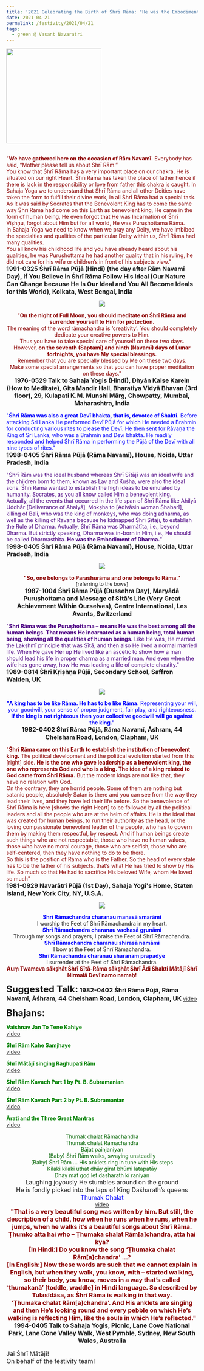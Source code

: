 ```yaml
---
title: '2021 Celebrating the Birth of Śhrī Rāma: "He was the Embodiment of Dharma" '
date: 2021-04-21
permalink: /festivity/2021/04/21
tags:
  - green @ Vasant Navaratri
---
```


<div style="text-align: left"><img src="/images/image1.png" width="250" /></div><br>

<p>
<font color="DarkRed">"<b>We have gathered here on the occasion of Rām Navamī.</b> Everybody has said, “Mother please tell us about Śhrī Rām.”<br>
You know that Śhrī Rāma has a very important place on our chakra, He is situated on our right Heart. Śhrī Rāma has taken the place of father hence if there is lack in the responsibility or love from father this chakra is caught. In Sahaja Yoga we to understand that Śhrī Rāma and all other Deities have taken the form to fulfill their divine work, in all Śhrī Rāma had a special task. As it was said by Socrates that the Benevolent King has to come the same way Śhrī Rāma had come on this Earth as benevolent king, He came in the form of human being, He even forgot that He was Incarnation of Śhrī Viṣhṇu, forgot about Him but for all world, He was Puruṣhottama Rāma.<br>
In Sahaja Yoga we need to know when we pray any Deity, we have imbibed the specialties and qualities of the particular Deity within us, Śhrī Rāma had many qualities.<br>
You all know his childhood life and you have already heard about his qualities, he was Puruṣhottama he had another quality that in his ruling, he did not care for his wife or children’s in front of his subjects view."</font><br>
<font size="+0"><b>1991-0325 Śhrī Rāma Pūjā (Hindi) (the day after Rām Navamī Day), If You Believe in Śhrī Rāma Follow His Ideal (Our Nature Can Change because He Is Our Ideal and You All Become Ideals for this World), Kolkata, West Bengal, India</b></font>
</p>

<div style="text-align: center"><img src="https://pub-1e517d8c73a64c9c82977d676b1fff72.r2.dev/image681.png" /></div>

<p style="text-align:center;">
<font color="DarkRed">"<b>On the night of Full Moon, you should meditate on Śhrī Rāma and surrender yourself to Him for protection.</b><br>
The meaning of the word rāmachandra is ‘creativity'. You should completely dedicate your creative powers to Him.<br>
Thus you have to take special care of yourself on these two days.<br>
However, <b>on the seventh (Saptamī) and ninth (Navamī) days of Lunar fortnights, you have My special blessings.</b><br>
Remember that you are specially blessed by Me on these two days.<br>
Make some special arrangements so that you can have proper meditation on these days."</font><br>
<font size="+0"><b>1976-0529 Talk to Sahaja Yogis (Hindi), Dhyān Kaise Karein (How to Meditate), Gita Mandir Hall, Bharatiya Vidyā Bhavan (3rd floor), 29, Kulapati K.M. Munshi Mārg, Chowpatty, Mumbai, Maharashtra, India</b></font>
</p>

<p>
<font color="blue">"<b>Śhrī Rāma was also a great Devī bhakta, that is, devotee of Śhakti.</b> Before attacking Sri Lanka He performed Devī Pūjā for which He needed a Brahmin for conducting various rites to please the Devī. He then sent for Rāvaṇa the King of Sri Lanka, who was a Brahmin and Devī bhakta. He readily responded and helped Śhrī Rāma in performing the Pūjā of the Devī with all nine types of rites."</font><br>
<font size="+0"><b>1998-0405 Śhrī Rāma Pūjā (Rāma Navamī), House, Noida, Uttar Pradesh, India</b></font>
</p>

<p>
<font color="Indigo">"Śhrī Rām was the ideal husband whereas Śhrī Sītājī was an ideal wife and the children born to them, known as Lav and Kuśha, were also the ideal sons. Śhrī Rāma wanted to establish the high ideas to be emulated by humanity. Socrates, as you all know called Him a benevolent king.<br>
Actually, all the events that occurred in the life span of Śhrī Rāma like Ahilyā Uddhār [Deliverance of Ahalyā], Mokṣha to [Ādivāsin woman Śhabarī], killing of Bali, who was the king of monkeys, who was doing adharma, as well as the killing of Rāvaṇa because he kidnapped Śhrī Sītājī, to establish the Rule of Dharma. Actually, Śhrī Rāma was Dharmātīta, i.e., beyond Dharma. But strictly speaking, Dharma was in-born in Him, i.e., He should be called Dharmasthita. <b>He was the Embodiment of Dharma.</b>"</font><br>
<font size="+0"><b>1998-0405 Śhrī Rāma Pūjā (Rāma Navamī), House, Noida, Uttar Pradesh, India</b></font>
</p>

<div style="text-align: center"><img src="https://pub-1e517d8c73a64c9c82977d676b1fff72.r2.dev/image682.png" /></div>

<p style="text-align:center;">
<font color="DarkRed"><b>"So, one belongs to Paraśhurāma and one belongs to Rāma."</b></font><br>
<font size="-1">[referring to the bows]</font><br>
<font size="+0"><b>1987-1004 Śhrī Rāma Pūjā (Dussehra Day), Maryādā Puruṣhottama and Message of Sītā's Life (Very Great Achievement Within Ourselves), Centre International, Les Avants, Switzerland</b></font>
</p>

<p>
<font color="Indigo">"<b>Shrī Rāma was the Puruṣhottama – means He was the best among all the human beings. That means He incarnated as a human being, total human being, showing all the qualities of human beings.</b> Like He was, He married the Lakṣhmī principle that was Sītā, and then also He lived a normal married life. When He gave Her up He lived like an ascetic to show how a man should lead his life in proper dharma as a married man. And even when the wife has gone away, how He was leading a life of complete chastity."</font><br>
<font size="+0"><b>1989-0814 Śhrī Kṛiṣhṇa Pūjā, Secondary School, Saffron Walden, UK</b></font>
</p>

<div style="text-align: center"><img src="https://pub-1e517d8c73a64c9c82977d676b1fff72.r2.dev/image683.png" /></div>

<p style="text-align:center;">
<font color="blue"><b>"A king has to be like Rāma. He has to be like Rāma.</b> Representing your will, your goodwill, your sense
of proper judgment, fair play, and righteousness.<br>
<b>If the king is not righteous then your collective goodwill will go against the king."</b></font><br>
<font size="+0"><b>1982-0402 Śhrī Rāma Pūjā, Rāma Navamī, Āśhram, 44 Chelsham Road, London, Clapham, UK</b></font>
</p>

<p>
<font color="DarkRed">"<b>Śhrī Rāma came on this Earth to establish the institution of benevolent king.</b> The political development and the political evolution started from this [right] side. <b>He is the one who gave leadership as a benevolent king, the one who represents God and who is a king. The idea of a king related to God came from Śhrī Rāma.</b> But the modern kings are not like that, they have no relation with God.<br>
On the contrary, they are horrid people. Some of them are nothing but satanic people, absolutely Satan is there and you can see from the way they lead their lives, and they have led their life before. So the benevolence of Śhrī Rāma is here [shows the right Heart] to be followed by all the political leaders and all the people who are at the helm of affairs. He is the ideal that was created for human beings, to run their authority as the head, or the loving compassionate benevolent leader of the people, who has to govern them by making them respectful, by respect. And if human beings create such things who are not respectable, those who have no human values, those who have no moral courage, those who are selfish, those who are self-centered, then they have nothing to do to be there.<br>
So this is the position of Rāma who is the Father. So the head of every state has to be the father of his subjects, that’s what He has tried to show by His life. So much so that He had to sacrifice His beloved Wife, whom He loved so much"</font><br>
<font size="+0"><b>1981-0929 Navarātri Pūjā (1st Day), Sahaja Yogi's Home, Staten Island, New York City, NY, U.S.A.</b></font>
</p>

<div style="text-align: center"><img src="/images/image684.png" /></div>

<p style="text-align:center;">
<font color="blue"><b>Shrī Rāmachandra charanau manasā smarāmi</b></font><br>
I worship the Feet of Śhrī Rāmachandra in my heart. <br>
<font color="blue"><b>Shrī Rāmachandra charanau vachasā gṛunāmi</b></font><br>
Through my songs and prayers, I praise the Feet of Śhrī Rāmachandra.<br>
<font color="blue"><b>Shrī Rāmachandra charanau shirasā namāmi</b></font><br>
I bow at the Feet of Śhrī Rāmachandra. <br>
<font color="blue"><b>Shrī Rāmachandra charanau sharanam prapadye</b></font><br>
I surrender at the Feet of Śhrī Rāmachandra. <br>
<font color="DarkRed"><b>Auṃ Twameva sākṣhāt Śhrī Sītā-Rāma sākṣhāt Śhrī Ādi Śhakti Mātājī Śhrī Nirmalā Devī namo namaḥ!</b></font>
</p>

<font size="+2"><b>Suggested Talk:</b></font> 
<font size="+0"><b>1982-0402 Śhrī Rāma Pūjā, Rāma Navamī, Āśhram, 44 Chelsham Road, London, Clapham, UK</b></font>
<a href="https://soundcloud.com/sahaja-library/1982-0402-shri-ramas-birthday-puja"> video</a><br>

<font size="+2"><b>Bhajans:</b></font>

<p>
<font color="green"><b>Vaishnav Jan To Tene Kahiye</b></font><br>
<a href="https://www.youtube.com/watch?v=H5RxSlBKhHQ&ab_channel=SahajaYoga">video</a>
</p>

<p>
<font color="green"><b>Śhrī Rām Kahe Samjhaye</b></font><br>
<a href="https://www.youtube.com/watch?v=MmAH-1btUxc&ab_channel=SahajaYoga">video</a>
</p>

<p>
<font color="green"><b>Śhrī Mātājī singing Raghupati Rām</b></font><br>
<a href="https://www.youtube.com/watch?v=6cK5TEzmE7Q&ab_channel=SahajaYoga">video</a>
</p>
 
<p>
<font color="green"><b>Śhrī Rām Kavach Part 1 by Pt. B. Subramanian</b></font><br>
<a href="https://www.youtube.com/watch?v=jU0lTR3Rdg8&ab_channel=BhaskarSubramanian">video</a> 
</p>

<p>
<font color="green"><b>Śhrī Rām Kavach Part 2 by Pt. B. Subramanian</b></font><br>
<a href="https://www.youtube.com/watch?v=VIexvFle7iQ&ab_channel=BhaskarSubramanian">video</a> 
</p>

<p>
<font color="green"><b>Āratī and the Three Great Mantras</b></font><br>
<a href="https://seven-teams.github.io/Videos_Links.html">video</a>
</p>
<p style="text-align:center;">
<font color="DarkGreen">Thumak chalat Rāmachandra<br>
Thumak chalat Rāmachandra<br>
Bājat painjaniyan<br>
(Baby) Śhrī Rām walks, swaying unsteadily<br>
(Baby) Śhrī Rām ... His anklets ring in tune with His steps<br>
Kilaki kilaki uthat dhāy girat bhūmi latapatāy<br>
Dhāy māt god let dasharath kī raniyān</font><br>
<font size="+0">Laughing joyously He stumbles around on the ground<br>
He is fondly picked into the laps of King Daśharath’s queens</font><br>
<font color="blue"><font size="+0">Thumak Chalat</font></font><br>
<a href="https://www.youtube.com/watch?v=3kjgprOXnAU&ab_channel=SahajaYoga">video</a><br>
<font size="+0"><font color="DarkRed"><b>"That is a very beautiful song was written by him. But still, the description of a child, how when he runs when he runs, when he jumps, when he walks it’s a beautiful songs about Śhrī Rāma.<br>
Ṭhumko atta hai who – Ṭhumaka chalat Rām[a]chandra, atta hai kya?<br>
[In Hindi:] Do you know the song ‘Ṭhumaka chalat Rām[a]chandra’ ...?<br>
[In English:] Now these words are such that we cannot explain in English, but when they walk, you know, with – started walking,<br>
so their body, you know, moves in a way that’s called ‘ṭhumakanā’ [toddle, waddle] in Hindi language. So described by Tulasīdāsa, as Śhrī Rāma is walking in that way.<br>
‘Ṭhumaka chalat Rām[a]chandra’. And His anklets are singing and then He’s looking round and every pebble on which He’s walking is reflecting Him, like the souls in which He’s reflected."</b></font></font><br>
<font size="+0"><b>1994-0405 Talk to Sahaja Yogis, Picnic, Lane Cove National Park, Lane Cone Valley Walk, West Pymble, Sydney, New South Wales, Australia</b></font>
</p>

<p>
<font size="+0">Jai Śhrī Mātājī!<br>
On behalf of the festivity team!</font>
</p>